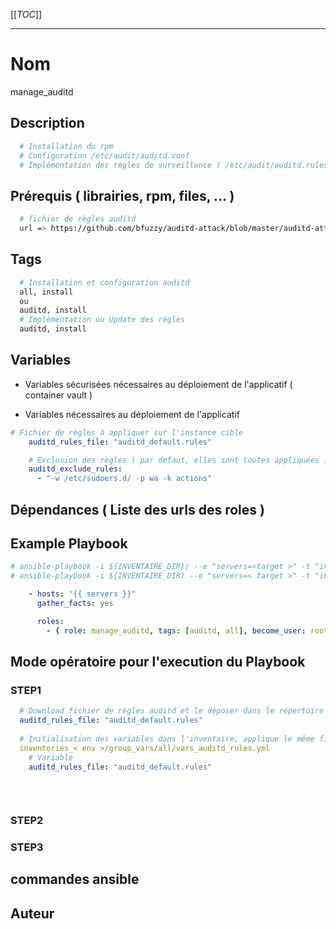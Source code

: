 [[_TOC_]]
***

# Nom

  manage_auditd

## Description

```bash
  # Installation du rpm
  # Configuration /etc/audit/auditd.conf
  # Implémentation des règles de surveillance ( /etc/audit/auditd.rules )
```

## Prérequis ( librairies, rpm, files, … )

```bash
  # fichier de règles auditd
  url => https://github.com/bfuzzy/auditd-attack/blob/master/auditd-attack.rules
```

## Tags

```bash
  # Installation et configuration auditd
  all, install 
  ou 
  auditd, install
  # Implémentation ou Update des règles
  auditd, install
```

## Variables

* Variables sécurisées nécessaires au déploiement de l'applicatif ( container vault )

* Variables nécessaires au déploiement de l'applicatif

```yaml
# Fichier de règles à appliquer sur l'instance cible
    auditd_rules_file: "auditd_default.rules"

    # Exclusion des règles ( par defaut, elles sont toutes appliquées )
    auditd_exclude_rules:
      - "-w /etc/sudoers.d/ -p wa -k actions"
```

## Dépendances ( Liste des urls des roles )

## Example Playbook

```yaml
# ansible-playbook -i ${INVENTAIRE_DIR}/ --e "servers=<target >" -t "install,auditd,all" ${ROLE_DIR}/manage_auditd/tests/pbk_manage_auditd.yml --check
# ansible-playbook -i ${INVENTAIRE_DIR) --e "servers=< target >" -t "install,auditd,all" $(ROLE_DIR}/manage_auditd/tests/pbk_manage_auditd.yml

    - hosts: "{{ servers }}"
      gather_facts: yes

      roles:
        - { role: manage_auditd, tags: [auditd, all], become_user: root, become: yes }
```

## Mode opératoire pour l'execution du Playbook

### STEP1
```yaml
  # Download fichier de règles auditd et le déposer dans le répertoire files du rôles
  auditd_rules_file: "auditd_default.rules"
  
  # Initialisation des variables dans l'inventaire, applique le même fichier de règles sur l'ensemble de l'infra
  inventories_< env >/group_vars/all/vars_auditd_rules.yml
    # Variable 
    auditd_rules_file: "auditd_default.rules"
  
  
  
```


### STEP2

### STEP3

## commandes ansible

## Auteur
